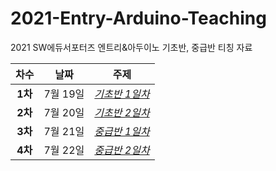 # 2021-Entry-Arduino-Teaching
2021 SW에듀서포터즈 엔트리&amp;아두이노 기초반, 중급반 티칭 자료

|  <center>차수</center> |  <center>날짜</center> |  <center>주제</center> |
|:--------|:--------:|--------:|
|<center>**1차**</center> | <center>7월 19일</center> |*[기초반 1일차](https://github.com/beansbin/SW-WEB-Mentoring/blob/main/Lesson1_%EA%B0%9C%EB%B0%9C%ED%99%98%EA%B2%BD%20%EA%B5%AC%EC%B6%95%20%EB%B0%8F%20HTML%2C%20CSS%20%EA%B8%B0%EB%B3%B8.md)*|
|<center>**2차**</center> | <center>7월 20일 </center> |*[기초반 2일차](https://github.com/beansbin/SW-WEB-Mentoring/blob/main/Lesson2_JavaScript%20%EA%B8%B0%EB%B3%B8.md)* |
|<center>**3차**</center> | <center>7월 21일</center> |*[중급반 1일차](https://github.com/beansbin/SW-WEB-Mentoring/blob/main/Lesson3_%EC%9B%B9%ED%8E%98%EC%9D%B4%EC%A7%80%20%EB%A0%88%EC%9D%B4%EC%95%84%EC%9B%83(HTML5%20%EC%82%AC%EC%9A%A9).md)* |
|<center>**4차**</center> | <center>7월 22일</center> |*[중급반 2일차](https://github.com/beansbin/SW-WEB-Mentoring/blob/main/Lesson4_%EC%9B%B9%ED%8E%98%EC%9D%B4%EC%A7%80%20%EB%A0%88%EC%9D%B4%EC%95%84%EC%9B%832(Bootstrap%20%EC%82%AC%EC%9A%A9).md)* |
